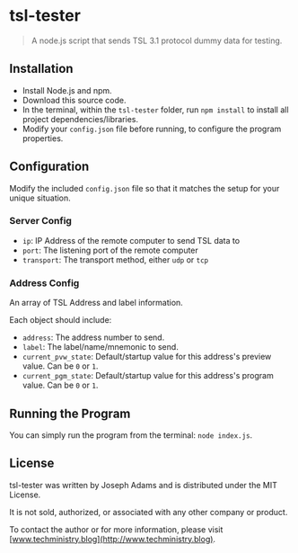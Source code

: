 # tsl-tester
> A node.js script that sends TSL 3.1 protocol dummy data for testing.

## Installation
- Install Node.js and npm.
- Download this source code.
- In the terminal, within the `tsl-tester` folder, run `npm install` to install all project dependencies/libraries.
- Modify your `config.json` file before running, to configure the program properties.

## Configuration
Modify the included `config.json` file so that it matches the setup for your unique situation.

### Server Config
- `ip`: IP Address of the remote computer to send TSL data to
- `port`: The listening port of the remote computer
- `transport`: The transport method, either `udp` or `tcp`

### Address Config
An array of TSL Address and label information.

Each object should include:
- `address`: The address number to send.
- `label`: The label/name/mnemonic to send.
- `current_pvw_state`: Default/startup value for this address's preview value. Can be `0` or `1`.
- `current_pgm_state`: Default/startup value for this address's program value. Can be `0` or `1`.

## Running the Program
You can simply run the program from the terminal: `node index.js`.

## License
tsl-tester was written by Joseph Adams and is distributed under the MIT License.

It is not sold, authorized, or associated with any other company or product.

To contact the author or for more information, please visit [www.techministry.blog](http://www.techministry.blog).
